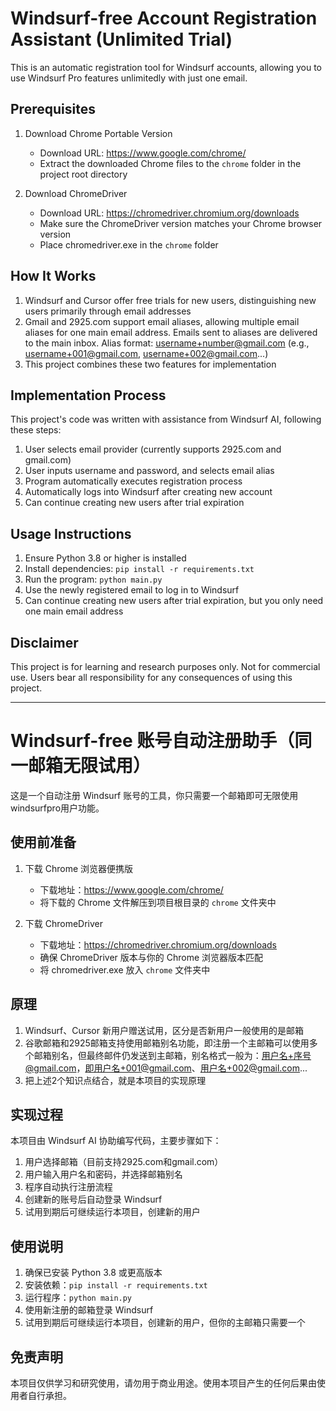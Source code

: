 # Windsurf-free Account Registration Assistant (Unlimited Trial)

This is an automatic registration tool for Windsurf accounts, allowing you to use Windsurf Pro features unlimitedly with just one email.

## Prerequisites

1. Download Chrome Portable Version
   - Download URL: https://www.google.com/chrome/
   - Extract the downloaded Chrome files to the `chrome` folder in the project root directory

2. Download ChromeDriver
   - Download URL: https://chromedriver.chromium.org/downloads
   - Make sure the ChromeDriver version matches your Chrome browser version
   - Place chromedriver.exe in the `chrome` folder

## How It Works

1. Windsurf and Cursor offer free trials for new users, distinguishing new users primarily through email addresses
2. Gmail and 2925.com support email aliases, allowing multiple email aliases for one main email address. Emails sent to aliases are delivered to the main inbox. Alias format: username+number@gmail.com (e.g., username+001@gmail.com, username+002@gmail.com...)
3. This project combines these two features for implementation

## Implementation Process

This project's code was written with assistance from Windsurf AI, following these steps:

1. User selects email provider (currently supports 2925.com and gmail.com)
2. User inputs username and password, and selects email alias
3. Program automatically executes registration process
4. Automatically logs into Windsurf after creating new account
5. Can continue creating new users after trial expiration

## Usage Instructions

1. Ensure Python 3.8 or higher is installed
2. Install dependencies: `pip install -r requirements.txt`
3. Run the program: `python main.py`
4. Use the newly registered email to log in to Windsurf
5. Can continue creating new users after trial expiration, but you only need one main email address

## Disclaimer

This project is for learning and research purposes only. Not for commercial use. Users bear all responsibility for any consequences of using this project.

---

# Windsurf-free 账号自动注册助手（同一邮箱无限试用）

这是一个自动注册 Windsurf 账号的工具，你只需要一个邮箱即可无限使用windsurfpro用户功能。

## 使用前准备

1. 下载 Chrome 浏览器便携版
   - 下载地址：https://www.google.com/chrome/
   - 将下载的 Chrome 文件解压到项目根目录的 `chrome` 文件夹中

2. 下载 ChromeDriver
   - 下载地址：https://chromedriver.chromium.org/downloads
   - 确保 ChromeDriver 版本与你的 Chrome 浏览器版本匹配
   - 将 chromedriver.exe 放入 `chrome` 文件夹中

## 原理

1. Windsurf、Cursor 新用户赠送试用，区分是否新用户一般使用的是邮箱
2. 谷歌邮箱和2925邮箱支持使用邮箱别名功能，即注册一个主邮箱可以使用多个邮箱别名，但最终邮件仍发送到主邮箱，别名格式一般为：用户名+序号@gmail.com，即用户名+001@gmail.com、用户名+002@gmail.com...
3. 把上述2个知识点结合，就是本项目的实现原理

## 实现过程

本项目由 Windsurf AI 协助编写代码，主要步骤如下：

1. 用户选择邮箱（目前支持2925.com和gmail.com）
2. 用户输入用户名和密码，并选择邮箱别名
3. 程序自动执行注册流程
4. 创建新的账号后自动登录 Windsurf
5. 试用到期后可继续运行本项目，创建新的用户

## 使用说明

1. 确保已安装 Python 3.8 或更高版本
2. 安装依赖：`pip install -r requirements.txt`
3. 运行程序：`python main.py`
4. 使用新注册的邮箱登录 Windsurf
5. 试用到期后可继续运行本项目，创建新的用户，但你的主邮箱只需要一个

## 免责声明

本项目仅供学习和研究使用，请勿用于商业用途。使用本项目产生的任何后果由使用者自行承担。

